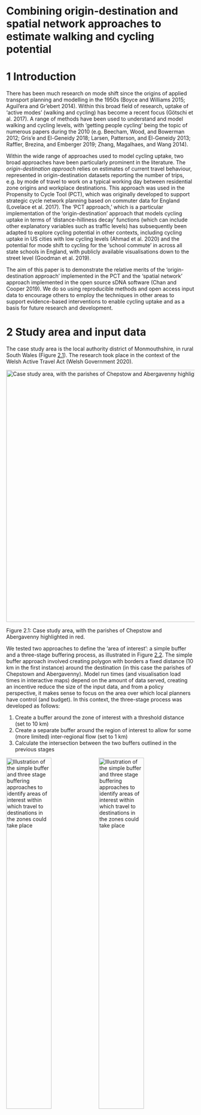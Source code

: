 Combining origin-destination and spatial network approaches to estimate
walking and cycling potential
================

<!-- README.md is generated from README.Rmd. Please edit that file -->
<!-- badges: start -->
<!-- badges: end -->
<!-- This repo contains reproducible code to support the analysis of cycling potential in Monmouthshire, Wales. -->

# 1 Introduction

There has been much research on mode shift since the origins of applied
transport planning and modelling in the 1950s (Boyce and Williams 2015;
Aguil’era and Gr’ebert 2014). Within this broad field of research,
uptake of ‘active modes’ (walking and cycling) has become a recent focus
(Götschi et al. 2017). A range of methods have been used to understand
and model walking and cycling levels, with ‘getting people cycling’
being the topic of numerous papers during the 2010 (e.g. Beecham, Wood,
and Bowerman 2012; Gris’e and El-Geneidy 2018; Larsen, Patterson, and
El-Geneidy 2013; Raffler, Brezina, and Emberger 2019; Zhang, Magalhaes,
and Wang 2014).

Within the wide range of approaches used to model cycling uptake, two
broad approaches have been particularly prominent in the literature. The
*origin-destination approach* relies on estimates of current travel
behaviour, represented in origin-destination datasets reporting the
number of trips, e.g. by mode of travel to work on a typical working day
between residential zone origins and workplace destinations. This
approach was used in the Propensity to Cycle Tool (PCT), which was
originally developed to support strategic cycle network planning based
on commuter data for England (Lovelace et al. 2017). The ‘PCT approach,’
which is a particular implementation of the ‘origin-destination’
approach that models cycling uptake in terms of ‘distance-hilliness
decay’ functions (which can include other explanatory variables such as
traffic levels) has subsequently been adapted to explore cycling
potential in other contexts, including cycling uptake in US cities with
low cycling levels (Ahmad et al. 2020) and the potential for mode shift
to cycling for the ‘school commute’ in across all state schools in
England, with publicly available visualisations down to the street level
(Goodman et al. 2019).

The aim of this paper is to demonstrate the relative merits of the
‘origin-destination approach’ implemented in the PCT and the ‘spatial
network’ approach implemented in the open source sDNA software (Chan and
Cooper 2019). We do so using reproducible methods and open access input
data to encourage others to employ the techniques in other areas to
support evidence-based interventions to enable cycling uptake and as a
basis for future research and development.

# 2 Study area and input data

The case study area is the local authority district of Monmouthshire, in
rural South Wales (Figure <a href="#fig:case">2.1</a>). The research
took place in the context of the Welsh Active Travel Act (Welsh
Government 2020).

<div class="figure">

<img src="README_files/figure-gfm/unnamed-chunk-4-1.png" alt="Case study area, with the parishes of Chepstow and Abergavenny highlighted in red." width="672" />
<p class="caption">
Figure 2.1: Case study area, with the parishes of Chepstow and
Abergavenny highlighted in red.
</p>

</div>

We tested two approaches to define the ‘area of interest’: a simple
buffer and a three-stage buffering process, as illustrated in Figure
<a href="#fig:buffers">2.2</a>. The simple buffer approach involved
creating polygon with borders a fixed distance (10 km in the first
instance) around the destination (in this case the parishes of Chepstown
and Abergavenny). Model run times (and visualisation load times in
interactive maps) depend on the amount of data served, creating an
incentive reduce the size of the input data, and from a policy
perspective, it makes sense to focus on the area over which local
planners have control (and budget). In this context, the three-stage
process was developed as follows:

1.  Create a buffer around the zone of interest with a threshold
    distance (set to 10 km)
2.  Create a separate buffer around the region of interest to allow for
    some (more limited) inter-regional flow (set to 1 km)
3.  Calculate the intersection between the two buffers outlined in the
    previous stages

<!-- The advantages of the simple buffer approach included simplicity and minimisation of parameters that had to be hard-coded into the analysis.  -->
<!-- Taking both factors into account, we use the simple approach represented in the left hand plot of Figure <a href="#fig:buffers">2.2</a>, saving the three stage approach for contexts where it is advantageous to model cross-region flow but also to reduce the proportion of trips modelled crossing regional/state boundaries. -->
<!-- This process is now available as a function, ... in the package stplanr. -->

<div class="figure">

<img src="README_files/figure-gfm/buffers-1.png" alt="Illustration of the simple buffer and three stage buffering approaches to identify areas of interest within which travel to destinations in the zones could take place" width="49%" /><img src="README_files/figure-gfm/buffers-2.png" alt="Illustration of the simple buffer and three stage buffering approaches to identify areas of interest within which travel to destinations in the zones could take place" width="49%" />
<p class="caption">
Figure 2.2: Illustration of the simple buffer and three stage buffering
approaches to identify areas of interest within which travel to
destinations in the zones could take place
</p>

</div>

<!-- # Study area and data -->

## 2.1 Definition of travel watersheds

Explain how extent of analysis was computed (RL + CC)

# 3 Origin-destination analysis

Describe a generalised version of the ‘PCT approach’ with recent
modifications, improvements and areas for improvement (RL)

## 3.1 Origin-destination data processing

Talk about data availability, possibility of modelling OD data with SIMs
and od package (RL)

## 3.2 Routing: OD data

Different routing options (RL)

## 3.3 Estimating cycling uptake

Go Dutch and other options (RL)

# 4 Spatial network analysis

Explanation of the method and reproducible example (CC)

## 4.1 Spatial network processing

## 4.2 Network modelling

## 4.3 Scenario analysis

How the walking/cycling scenarios were implemented with sDNA (CC)

# 5 Integrated OD and SNA network analysis

RL + CC

## 5.1 Road network visualisation

# 6 Findings

RL + CC

# 7 Conclusions

RL + CC

# 8 References

<div id="refs" class="references csl-bib-body hanging-indent">

<div id="ref-aguilera_passenger_2014" class="csl-entry">

Aguil’era, Anne, and Jean Gr’ebert. 2014. “Passenger Transport Mode
Share in Cities: Exploration of Actual and Future Trends with a
Worldwide Survey.” *International Journal of Automotive Technology and
Management* 14 (3-4): 203–16.
<https://doi.org/10.1504/IJATM.2014.065290>.

</div>

<div id="ref-ahmad_comparison_2020" class="csl-entry">

Ahmad, Sohail, Anna Goodman, Felix Creutzig, James Woodcock, and Marko
Tainio. 2020. “A Comparison of the Health and Environmental Impacts of
Increasing Urban Density Against Increasing Propensity to Walk and Cycle
in Nashville, USA.” *Cities & Health* 4 (1): 55–65.
<https://doi.org/10.1080/23748834.2019.1659667>.

</div>

<div id="ref-beecham_visual_2012" class="csl-entry">

Beecham, Roger, Jo Wood, and Audrey Bowerman. 2012. “A Visual Analytics
Approach to Understanding Cycling Behaviour.” In *2012 IEEE Conference
on Visual Analytics Science and Technology (VAST)*, 207–8. IEEE.

</div>

<div id="ref-boyce_forecasting_2015" class="csl-entry">

Boyce, David E., and Huw C. W. L. Williams. 2015. *Forecasting Urban
Travel: Past, Present and Future*. Edward Elgar Publishing.

</div>

<div id="ref-chan_using_2019" class="csl-entry">

Chan, Eric Yin Cheung, and Crispin HV Cooper. 2019. “Using Road Class as
a Replacement for Predicted Motorized Traffic Flow in Spatial Network
Models of Cycling.” *Scientific Reports* 9 (1): 1–12.

</div>

<div id="ref-goodman_scenarios_2019" class="csl-entry">

Goodman, Anna, Ilan Fridman Rojas, James Woodcock, Rachel Aldred,
Nikolai Berkoff, Malcolm Morgan, Ali Abbas, and Robin Lovelace. 2019.
“Scenarios of Cycling to School in England, and Associated Health and
Carbon Impacts: Application of the ‘Propensity to Cycle Tool’.” *Journal
of Transport & Health* 12 (March): 263–78.
<https://doi.org/10.1016/j.jth.2019.01.008>.

</div>

<div id="ref-gotschi_comprehensive_2017" class="csl-entry">

Götschi, Thomas, Audrey de Nazelle, Christian Brand, Regine Gerike, and
Regine Gerike. 2017. “Towards a Comprehensive Conceptual Framework of
Active Travel Behavior: A Review and Synthesis of Published Frameworks.”
*Current Environmental Health Reports* 4 (3): 286–95.
<https://doi.org/10.1007/s40572-017-0149-9>.

</div>

<div id="ref-grise_if_2018" class="csl-entry">

Gris’e, Emily, and Ahmed El-Geneidy. 2018. “If We Build It, Who Will
Benefit? A Multi-Criteria Approach for the Prioritization of New Bicycle
Lanes in Quebec City, Canada.” *Journal of Transport and Land Use* 11
(1). <https://doi.org/10.5198/jtlu.2018.1115>.

</div>

<div id="ref-larsen_build_2013" class="csl-entry">

Larsen, Jacob, Zachary Patterson, and Ahmed El-Geneidy. 2013. “Build It.
But Where? The Use of Geographic Information Systems in Identifying
Locations for New Cycling Infrastructure.” *International Journal of
Sustainable Transportation* 7 (4): 299–317.

</div>

<div id="ref-lovelace_propensity_2017" class="csl-entry">

Lovelace, Robin, Anna Goodman, Rachel Aldred, Nikolai Berkoff, Ali
Abbas, and James Woodcock. 2017. “The Propensity to Cycle Tool: An Open
Source Online System for Sustainable Transport Planning.” *Journal of
Transport and Land Use* 10 (1). <https://doi.org/10.5198/jtlu.2016.862>.

</div>

<div id="ref-raffler_cycling_2019" class="csl-entry">

Raffler, Clemens, Tadej Brezina, and Günter Emberger. 2019. “Cycling
Investment Expedience: Energy Expenditure Based Cost-Path Analysis of
National Census Bicycle Commuting Data.” *Transportation Research Part
A: Policy and Practice* 121 (March): 360–73.
<https://doi.org/10.1016/j.tra.2019.01.019>.

</div>

<div id="ref-welshgovernment_active_2020" class="csl-entry">

Welsh Government. 2020. “Active Travel Guidance.” Welsh Government.

</div>

<div id="ref-zhang_prioritizing_2014" class="csl-entry">

Zhang, Dapeng, David Jose Ahouagi Vaz Magalhaes, and Xiaokun (Cara)
Wang. 2014. “Prioritizing Bicycle Paths in Belo Horizonte City, Brazil:
Analysis Based on User Preferences and Willingness Considering
Individual Heterogeneity.” *Transportation Research Part A: Policy and
Practice* 67: 268–78. <https://doi.org/10.1016/j.tra.2014.07.010>.

</div>

</div>
